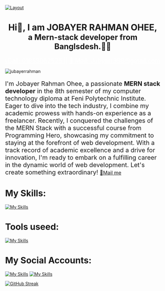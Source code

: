 [![Layout](https://i.ibb.co/m40CqFg/Black-And-Gold-Vintage-Vlogger-Youtube-Banner-2.png)](https://www.linkedin.com/in/jubayer-rahman)
<h1 align="center">
Hi👋, I am JOBAYER RAHMAN OHEE,
<br/>
<span style="font-size:25px;">
a Mern-stack developer from Banglsdesh.🧑‍💻
</span>
</h1>

<div align="center">
<a style="color: white; font-size:20px;" href="tel:01853062525">📞Call: 01853062525 ||</a>
<a style="color: white; font-size:20px;" href="mailto:jubayerr398@gmail.com">📧 Mail: Jubyerr398@gmail.com</a>
</div>

<p align="left">
  <img
    src="https://komarev.com/ghpvc/?username=jubayerrahman&label=Profile%20views&color=0e75b6&style=plastic"
    alt="jubayerrahman"
  />
</p>

<p style="font-size:20px">
I'm Jobayer Rahman Ohee, a passionate <b>MERN stack developer</b> in the 8th semester of my computer technology diploma at Feni Polytechnic Institute. Eager to dive into the tech industry, I combine my academic prowess with hands-on experience as a freelancer. Recently, I conquered the challenges of the MERN Stack with a successful course from Programming Hero, showcasing my commitment to staying at the forefront of web development. With a track record of academic excellence and a drive for innovation, I'm ready to embark on a fulfilling career in the dynamic world of web development. Let's create something extraordinary! <a style="font-size:16px" href="mailto:jubayerr398@gmail.com">📧Mail me</a>
</p>


# My Skills:
[![My Skills](https://skillicons.dev/icons?i=html,css,bootstrap,tailwind,materialui,javascript,react,nodejs,express,firebase,mongodb,md,wordpress)](https://skillicons.dev)


# Tools useed:
[![My Skills](https://skillicons.dev/icons?i=git,github,netlify,vercel,photoshop,figma,vscode)](https://skillicons.dev)

# My Social Accounts:
[![My Skills](https://skillicons.dev/icons?i=twitter)](https://twitter.com/jubayerr398)
[![My Skills](https://skillicons.dev/icons?i=linkedin)](https://www.linkedin.com/in/jubayer-rahman)


[![GitHub Streak](https://streak-stats.demolab.com?user=JubayerRahman&theme=dark)](https://git.io/streak-stats)
